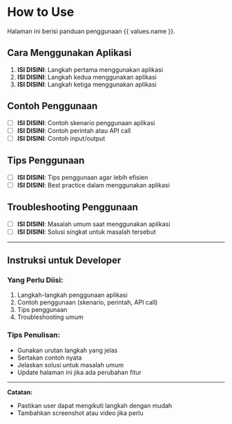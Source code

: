 # How to Use

Halaman ini berisi panduan penggunaan {{ values.name }}.

## Cara Menggunakan Aplikasi
1. **ISI DISINI**: Langkah pertama menggunakan aplikasi
2. **ISI DISINI**: Langkah kedua menggunakan aplikasi
3. **ISI DISINI**: Langkah ketiga menggunakan aplikasi

## Contoh Penggunaan
- [ ] **ISI DISINI**: Contoh skenario penggunaan aplikasi
- [ ] **ISI DISINI**: Contoh perintah atau API call
- [ ] **ISI DISINI**: Contoh input/output

## Tips Penggunaan
- [ ] **ISI DISINI**: Tips penggunaan agar lebih efisien
- [ ] **ISI DISINI**: Best practice dalam menggunakan aplikasi

## Troubleshooting Penggunaan
- [ ] **ISI DISINI**: Masalah umum saat menggunakan aplikasi
- [ ] **ISI DISINI**: Solusi singkat untuk masalah tersebut

---

## Instruksi untuk Developer

### Yang Perlu Diisi:
1. Langkah-langkah penggunaan aplikasi
2. Contoh penggunaan (skenario, perintah, API call)
3. Tips penggunaan
4. Troubleshooting umum

### Tips Penulisan:
- Gunakan urutan langkah yang jelas
- Sertakan contoh nyata
- Jelaskan solusi untuk masalah umum
- Update halaman ini jika ada perubahan fitur

---

**Catatan:**
- Pastikan user dapat mengikuti langkah dengan mudah
- Tambahkan screenshot atau video jika perlu 